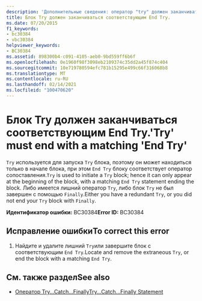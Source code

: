 ```yaml
---
description: 'Дополнительные сведения: оператор "try" должен заканчиваться соответствующим оператором "End Try"'
title: Блок Try должен заканчиваться соответствующим End Try.
ms.date: 07/20/2015
f1_keywords:
- bc30384
- vbc30384
helpviewer_keywords:
- BC30384
ms.assetid: 898300b4-c091-4105-aeb0-9bd559ff6b6f
ms.openlocfilehash: 0e1960f98f3098eb2109374c35dd2a45f874c404
ms.sourcegitcommit: 10e719780594efc781b15295e499c66f316068b8
ms.translationtype: MT
ms.contentlocale: ru-RU
ms.lasthandoff: 02/14/2021
ms.locfileid: "100470620"
---
```

# <a name="try-must-end-with-a-matching-end-try"></a><span data-ttu-id="41d9b-103">Блок Try должен заканчиваться соответствующим End Try.</span><span class="sxs-lookup"><span data-stu-id="41d9b-103">'Try' must end with a matching 'End Try'</span></span>

<span data-ttu-id="41d9b-104">`Try` используется для запуска `Try` блока, поэтому он может находиться только в начале блока, при этом `End Try` блоку соответствует оператор сопоставления.</span><span class="sxs-lookup"><span data-stu-id="41d9b-104">`Try` is used to initiate a `Try` block; hence it can only appear at the beginning of the block, with a matching `End Try` statement ending the block.</span></span> <span data-ttu-id="41d9b-105">Либо имеется лишний оператор `Try`, либо блок `Try` не был завершен с помощью `Finally`.</span><span class="sxs-lookup"><span data-stu-id="41d9b-105">Either you have a redundant `Try`, or you did not end your `Try` block with `Finally`.</span></span>  
  
 <span data-ttu-id="41d9b-106">**Идентификатор ошибки:** BC30384</span><span class="sxs-lookup"><span data-stu-id="41d9b-106">**Error ID:** BC30384</span></span>  
  
## <a name="to-correct-this-error"></a><span data-ttu-id="41d9b-107">Исправление ошибки</span><span class="sxs-lookup"><span data-stu-id="41d9b-107">To correct this error</span></span>  
  
1. <span data-ttu-id="41d9b-108">Найдите и удалите лишний `Try`или завершите блок с соответствующим `End Try`.</span><span class="sxs-lookup"><span data-stu-id="41d9b-108">Locate and remove the extraneous `Try`, or end the block with a matching `End Try`.</span></span>  
  
## <a name="see-also"></a><span data-ttu-id="41d9b-109">См. также раздел</span><span class="sxs-lookup"><span data-stu-id="41d9b-109">See also</span></span>

- [<span data-ttu-id="41d9b-110">Оператор Try...Catch...Finally</span><span class="sxs-lookup"><span data-stu-id="41d9b-110">Try...Catch...Finally Statement</span></span>](../language-reference/statements/try-catch-finally-statement.md)
